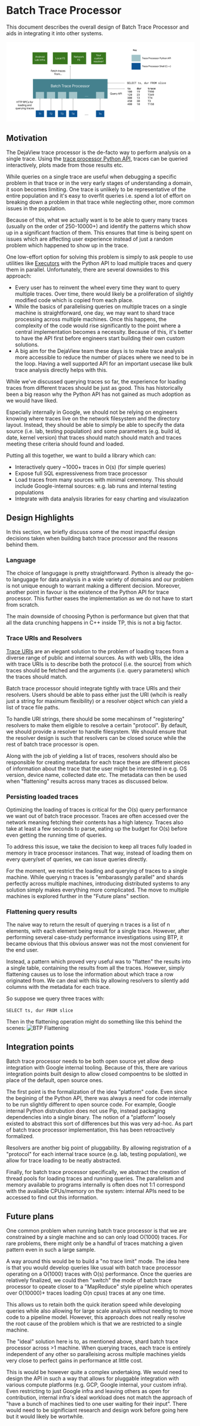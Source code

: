 # Batch Trace Processor
This document describes the overall design of Batch Trace Processor and
aids in integrating it into other systems.

![BTP Overview](/docs/images/dejaview-btp-overview.svg)

## Motivation
The DejaView trace processor is the de-facto way to perform analysis on a
single trace. Using the
[trace processor Python API](/docs/analysis/trace-processor#python-api),
traces can be queried interactively, plots made from those results etc.

While queries on a single trace are useful when debugging a specific problem
in that trace or in the very early stages of understanding a domain, it soon
becomes limiting. One trace is unlikely to be representative
of the entire population and it's easy to overfit queries i.e. spend a
lot of effort on breaking down a problem in that trace while neglecting
other, more common issues in the population.

Because of this, what we actually want is to be able to query many traces
(usually on the order of 250-10000+) and identify the patterns which show
up in a significant fraction of them. This ensures that time is being spent
on issues which are affecting user experience instead of just a random
problem which happened to show up in the trace.

One low-effort option for solving this problem is simply to ask people to use
utilities like [Executors](https://docs.python.org/3/library/concurrent.futures.html#executor-objects)
with the Python API to load multiple traces and query them in parallel.
Unfortunately, there are several downsides to this approach:
* Every user has to reinvent the wheel every time they want to query multiple
  traces. Over time, there would likely be a proliferation of slightly modified
  code which is copied from each place.
* While the basics of parallelising queries on multiple traces on a single
  machine is straightforward, one day, we may want to shard trace processing
  across multiple machines. Once this happens, the complexity of the code would
  rise significantly to the point where a central implementation becomes a
  necessity. Because of this, it's better to have the API first before engineers
  start building their own custom solutions.
* A big aim for the DejaView team these days is to make trace analysis more
  accessible to reduce the number of places where we need to be in the loop.
  Having a well supported API for an important usecase like bulk trace analysis
  directly helps with this.

While we've discussed querying traces so far, the experience for loading traces
from different traces should be just as good. This has historically been a big
reason why the Python API has not gained as much adoption as we would have
liked.

Especially internally in Google, we should not be relying on engineers
knowing where traces live on the network filesystem and the directory layout.
Instead, they should be able to simply be able to specify the data source (i.e.
lab, testing population) and some parameters (e.g. build id, date, kernel
version) that traces should match should match and traces meeting these criteria
should found and loaded.

Putting all this together, we want to build a library which can:
* Interactively query ~1000+ traces in O(s) (for simple queries)
* Expose full SQL expressiveness from trace processor
* Load traces from many sources with minimal ceremony. This should  include
  Google-internal sources: e.g. lab runs and internal testing populations
* Integrate with data analysis libraries for easy charting and visulazation

## Design Highlights
In this section, we briefly discuss some of the most impactful design decisions
taken when building batch trace processor and the reasons behind them.

### Language
The choice of langugage is pretty straightforward. Python is already the go-to
langugage for data analysis in a wide variety of domains and our problem
is not unique enough to warrant making a different decision. Moreover, another
point in favour is the existence of the Python API for trace processor. This
further eases the implementation as we do not have to start from scratch.

The main downside of choosing Python is performance but given that that all
the data crunching happens in C++ inside TP,  this is not a big factor.

### Trace URIs and Resolvers
[Trace URIs](/docs/analysis/batch-trace-processor#trace-uris)
are an elegant solution to the problem of loading traces from a diverse range
of public and internal sources. As with web URIs, the idea with trace URIs is
to describe both the protocol (i.e. the source) from which traces should be
fetched and the arguments (i.e. query parameters) which the traces should match.

Batch trace processor should integrate tightly with trace URIs and their
resolvers. Users should be able to pass either just the URI (whcih is really
just a string for maximum flexibility) or a resolver object which can yield a
list of trace file paths.

To handle URI strings, there should be some mecahinsm of "registering" resolvers
to make them eligible to resolve a certain "protocol". By default, we should
provide a resolver to handle filesystem. We should ensure that the resolver
design is such that resolvers can be closed soruce while the rest of batch trace
processor is open.

Along with the job of yielding a list of traces, resolvers should also be
responsible for creating metadata for each trace these are different pieces
of information about the trace that the user might be interested in e.g. OS
version, device name, collected date etc. The metadata can then be used when
"flattening" results across many traces as discussed below.

### Persisting loaded traces
Optimizing the loading of traces is critical for the O(s) query performance
we want out of batch trace processor. Traces are often accessed
over the network meaning fetching their contents has a high latency.
Traces also take at least a few seconds to parse, eating up the budget for
O(s) before even getting the running time of queries.

To address this issue, we take the decision to keep all traces fully loaded in
memory in trace processor instances. That way, instead of loading them on every
query/set of queries, we can issue queries directly.

For the moment, we restrict the loading and querying of traces to a
single machine. While querying n traces is "embarassngly parallel" and shards
perfectly across multiple machines, introducing distributed systems to any
solution simply makes everything more complicated. The move to multiple
machines is explored further in the "Future plans" section.

### Flattening query results
The naive way to return the result of querying n traces is a list
of n elements, with each element being result for a single trace. However,
after performing several case-study performance investigations using BTP, it
became obvious that this obvious answer was not the most convienent for the end
user.

Instead, a pattern which proved very useful was to "flatten" the results into
a single table, containing the results from all the traces. However,
simply flattening causes us to lose the information about which trace a row
originated from. We can deal with this by allowing resolvers to silently add
columns with the metadata for each trace.


So suppose we query three traces with:

```SELECT ts, dur FROM slice```

Then in the flattening operation might do something like this behind the scenes:
![BTP Flattening](/docs/images/dejaview-btp-flattening.svg)


## Integration points
Batch trace processor needs to be both open source yet allow deep integration
with Google internal tooling. Because of this, there are various integration
points built design to allow closed compoentns to be slotted in place of the
default, open source ones.

The first point is the formalization of the idea "platform" code. Even since the
begining of the Python API, there was always a need for code internally to be
run slightly different to open source code. For example, Google internal Python
distrubution does not use Pip, instead packaging dependencies into a single
binary. The notion of a "platform" loosely existed to abstract this sort of
differences but this was very ad-hoc. As part of batch trace processor
implementation, this has been retroactively formalized.

Resolvers are another big point of pluggability. By allowing registration of
a "protocol" for each internal trace source (e.g. lab, testing population), we
allow for trace loading to be neatly abstracted.

Finally, for batch trace processor specifically, we abstract the creation of
thread pools for loading traces and running queries. The parallelism and memory
available to programs internally is often does not 1:1 correspond with the
available CPUs/memory on the system: internal APIs need to be accessed to find
out this information.

## Future plans
One common problem when running batch trace processor is that we are
constrained by a single machine and so can only load O(1000) traces.
For rare problems, there might only be a handful of traces matching a given
pattern even in such a large sample.

A way around this would be to build a "no trace limit" mode. The idea here
is that you would develop queries like usual with batch trace processor
operating on a O(1000) traces with O(s) performance. Once the queries are
relatively finalized, we could then "switch" the mode of batch trace processor
to opeate closer to a "MapReduce" style pipeline which operates over O(10000)+
traces loading O(n cpus) traces at any one time.

This allows us to retain both the quick iteration speed while developing queries
while also allowing for large scale analysis without needing to move code
to a pipeline model. However, this approach does not really resolve the root
cause of the problem which is that we are restricted to a single machine.

The "ideal" solution here is to, as mentioned above, shard batch trace processor
across >1 machine. When querying traces, each trace is entirely independent of
any other so paralleising across multiple machines yields very close to perfect
gains in performance at little cost.

This is would be however quite a complex undertaking. We would need to design
the API in such a way that allows for pluggable integration with various compute
platforms (e.g. GCP, Google internal, your custom infra). Even restricting to
just Google infra and leaving others as open for contribution, internal infra's
ideal workload does not match the approach of "have a bunch of machines tied to
one user waiting for their input". There would need to be significiant research
and design work before going here but it would likely be wortwhile.
